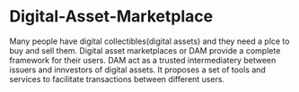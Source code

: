 # Digital-Asset-Marketplace
Many people have digital collectibles(digital assets) and they need a plce to buy and sell them. Digital asset marketplaces or DAM provide a complete framework for their users. DAM act as a trusted intermediatery between issuers and innvestors of digital assets. It proposes a set of tools and services to facilitate transactions between different users.
